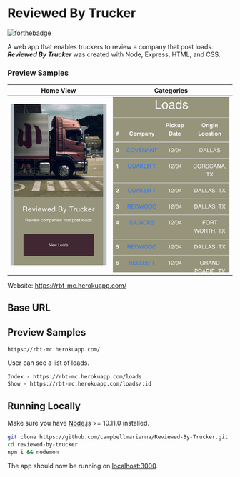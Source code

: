 # Reviewed By Trucker

[![forthebadge](https://forthebadge.com/images/badges/made-with-node.svg)](https://forthebadge.com)


A web app that enables truckers to review a company that post loads. **_Reviewed By Trucker_** was created with Node, Express, HTML, and CSS.

### Preview Samples
| Home View | Categories |
| --- | --- |
|![Product Screenshot 1](public/img/screenshot1.jpg) | ![Product Screenshot 2](public/img/screenshot2.jpg) | 

Website: https://rbt-mc.herokuapp.com/

## Base URL

## Preview Samples

```
https://rbt-mc.herokuapp.com/
```

User can see a list of loads.

```
Index - https://rbt-mc.herokuapp.com/loads
Show - https://rbt-mc.herokuapp.com/loads/:id
```

## Running Locally
Make sure you have [Node.js](http://nodejs.org/) >= 10.11.0 installed.

```sh
git clone https://github.com/campbellmarianna/Reviewed-By-Trucker.git
cd reviewed-by-trucker
npm i && nodemon
```

The app should now be running on [localhost:3000](http://localhost:3000/).
